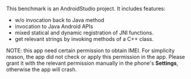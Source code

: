 This benchmark is an AndroidStudio project.
It includes features:
+ w/o invocation back to Java method
+ invocation to Java Android APIs
+ mixed statical and dynamic registration of JNI functions.
+ get relevant strings by invoking methods of a C++ class.


NOTE: this app need certain permission to obtain IMEI. For simplicity reason,
the app did not check or apply this permission in the app. Please grant it with
the relevant permission manually in the phone's **Settings**, otherwise the app
will crash.
